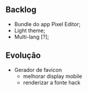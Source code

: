 ## Backlog

* Bundle do app Pixel Editor;
* Light theme;
* Multi-lang [?];

## Evolução

* Gerador de favicon
  * melhorar display mobile
  * renderizar a fonte hack